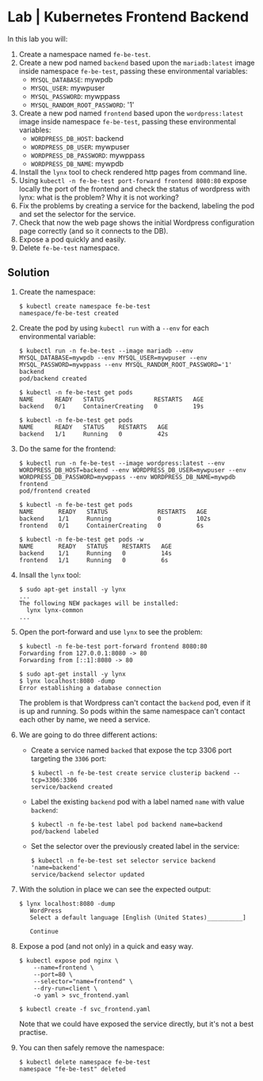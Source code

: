 # Lab | Kubernetes Frontend Backend

In this lab you will:

1. Create a namespace named `fe-be-test`.
2. Create a new pod named `backend` based upon the `mariadb:latest` image inside
   namespace `fe-be-test`, passing these environmental variables:
   - `MYSQL_DATABASE`: mywpdb
   - `MYSQL_USER`: mywpuser
   - `MYSQL_PASSWORD`: mywppass
   - `MYSQL_RANDOM_ROOT_PASSWORD`: '1'
3. Create a new pod named `frontend` based upon the `wordpress:latest` image
   inside namespace `fe-be-test`, passing these environmental variables:
   - `WORDPRESS_DB_HOST`: backend
   - `WORDPRESS_DB_USER`: mywpuser
   - `WORDPRESS_DB_PASSWORD`: mywppass
   - `WORDPRESS_DB_NAME`: mywpdb
4. Install the `lynx` tool to check rendered http pages from command line.
5. Using `kubectl -n fe-be-test port-forward frontend 8080:80` expose locally
   the port of the frontend and check the status of wordpress with lynx: what is
   the problem? Why it is not working?
6. Fix the problems by creating a service for the backend, labeling the pod and
   set the selector for the service.
7. Check that now the web page shows the initial Wordpress configuration page
   correctly (and so it connects to the DB).
8. Expose a pod quickly and easily.
9. Delete `fe-be-test` namespace.

## Solution

1. Create the namespace:

   ```console
   $ kubectl create namespace fe-be-test
   namespace/fe-be-test created
   ```

2. Create the pod by using `kubectl run` with a `--env` for each environmental
   variable:

   ```console
   $ kubectl run -n fe-be-test --image mariadb --env MYSQL_DATABASE=mywpdb --env MYSQL_USER=mywpuser --env MYSQL_PASSWORD=mywppass --env MYSQL_RANDOM_ROOT_PASSWORD='1' backend
   pod/backend created

   $ kubectl -n fe-be-test get pods
   NAME      READY   STATUS              RESTARTS   AGE
   backend   0/1     ContainerCreating   0          19s

   $ kubectl -n fe-be-test get pods
   NAME      READY   STATUS    RESTARTS   AGE
   backend   1/1     Running   0          42s
   ```

3. Do the same for the frontend:

   ```console
   $ kubectl run -n fe-be-test --image wordpress:latest --env WORDPRESS_DB_HOST=backend --env WORDPRESS_DB_USER=mywpuser --env WORDPRESS_DB_PASSWORD=mywppass --env WORDPRESS_DB_NAME=mywpdb frontend
   pod/frontend created

   $ kubectl -n fe-be-test get pods
   NAME       READY   STATUS              RESTARTS   AGE
   backend    1/1     Running             0          102s
   frontend   0/1     ContainerCreating   0          6s

   $ kubectl -n fe-be-test get pods -w
   NAME       READY   STATUS    RESTARTS   AGE
   backend    1/1     Running   0          14s
   frontend   1/1     Running   0          6s
   ```

4. Insall the `lynx` tool:

   ```console
   $ sudo apt-get install -y lynx
   ...
   The following NEW packages will be installed:
     lynx lynx-common
   ...
   ```

5. Open the port-forward and use `lynx` to see the problem:

   ```console
   $ kubectl -n fe-be-test port-forward frontend 8080:80
   Forwarding from 127.0.0.1:8080 -> 80
   Forwarding from [::1]:8080 -> 80

   $ sudo apt-get install -y lynx
   $ lynx localhost:8080 -dump
   Error establishing a database connection
   ```

   The problem is that Wordpress can't contact the `backend` pod, even if it is
   up and running. So pods within the same namespace can't contact each other by
   name, we need a service.

6. We are going to do three different actions:
   - Create a service named `backed` that expose the tcp 3306 port targeting the
     `3306` port:

     ```console
     $ kubectl -n fe-be-test create service clusterip backend --tcp=3306:3306
     service/backend created
     ```

   - Label the existing `backend` pod with a label named `name` with value
     `backend`:

     ```console
     $ kubectl -n fe-be-test label pod backend name=backend
     pod/backend labeled
     ```

   - Set the selector over the previously created label in the service:

     ```console
     $ kubectl -n fe-be-test set selector service backend 'name=backend'
     service/backend selector updated
     ```

7. With the solution in place we can see the expected output:

   ```console
   $ lynx localhost:8080 -dump
      WordPress
      Select a default language [English (United States)__________]

      Continue
   ```
8. Expose a pod (and not only) in a quick and easy way.
   ```console
   $ kubectl expose pod nginx \
       --name=frontend \
       --port=80 \
       --selector="name=frontend" \
       --dry-run=client \
       -o yaml > svc_frontend.yaml

   $ kubectl create -f svc_frontend.yaml
   ```
   Note that we could have exposed the service directly, but it's not a best practise. 

9. You can then safely remove the namespace:

   ```console
   $ kubectl delete namespace fe-be-test
   namespace "fe-be-test" deleted
   ```
